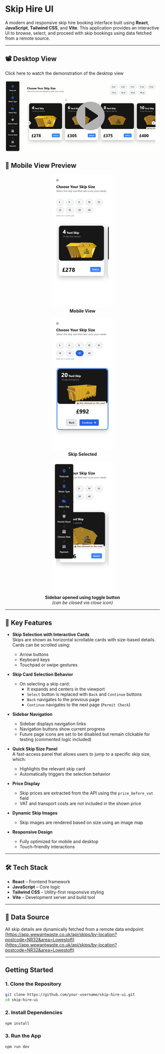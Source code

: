 # Skip Hire UI

A modern and responsive skip hire booking interface built using **React**, **JavaScript**, **Tailwind CSS**, and **Vite**. This application provides an interactive UI to browse, select, and proceed with skip bookings using data fetched from a remote source.

---

## 📽️ Desktop View

Click here to watch the demonstration of the desktop view

<a href="https://drive.google.com/file/d/1CY61hgmEj9X1x_x9Ck9dh6BQ0kaue0nv/view?usp=sharing" target="_blank">
  <img src="public/images/desktopPreview.jpg" alt="Click here to watch the demo" width="500">
</a>

## 📱 Mobile View Preview

<p align="center">
  <img src="public/images/mobileView.png" alt="Mobile View" width="200" />
  <br />
  <strong>Mobile View</strong>
</p>

<p align="center">
  <img src="public/images/skipSelected.png" alt="Skip Selected" width="200" />
  <br />
  <strong>Skip Selected</strong>
</p>

<p align="center">
  <img src="public/images/sidebarOpened.png" alt="Sidebar Opened" width="200" />
  <br />
  <strong>Sidebar opened using toggle button</strong><br />
  <em>(can be closed via close icon)</em>
</p>

---

## 🚀 Key Features

- **Skip Selection with Interactive Cards**  
  Skips are shown as horizontal scrollable cards with size-based details. Cards can be scrolled using:
  - Arrow buttons  
  - Keyboard keys  
  - Touchpad or swipe gestures

- **Skip Card Selection Behavior**  
  - On selecting a skip card:
    - It expands and centers in the viewport  
    - `Select` button is replaced with `Back` and `Continue` buttons  
    - `Back` navigates to the previous page  
    - `Continue` navigates to the next page (`Permit Check`)

- **Sidebar Navigation**  
  - Sidebar displays navigation links  
  - Navigation buttons show current progress  
  - Future page icons are set to be disabled but remain clickable for testing (commented logic included)

- **Quick Skip Size Panel**  
  A fast-access panel that allows users to jump to a specific skip size, which:
  - Highlights the relevant skip card  
  - Automatically triggers the selection behavior

- **Price Display**  
  - Skip prices are extracted from the API using the `price_before_vat` field  
  - VAT and transport costs are not included in the shown price

- **Dynamic Skip Images**  
  - Skip images are rendered based on size using an image map

- **Responsive Design**  
  - Fully optimized for mobile and desktop  
  - Touch-friendly interactions

---

## 🛠 Tech Stack

- **React** – Frontend framework  
- **JavaScript** – Core logic  
- **Tailwind CSS** – Utility-first responsive styling  
- **Vite** – Development server and build tool

---

## 🔗 Data Source

All skip details are dynamically fetched from a remote data endpoint:  
[https://app.wewantwaste.co.uk/api/skips/by-location?postcode=NR32&area=Lowestoft](https://app.wewantwaste.co.uk/api/skips/by-location?postcode=NR32&area=Lowestoft)

---

## Getting Started

### 1. Clone the Repository

```bash
git clone https://github.com/your-username/skip-hire-ui.git
cd skip-hire-ui
```

### 2. Install Dependencies

```bash
npm install
```

### 3. Run the App

```bash
npm run dev
```
